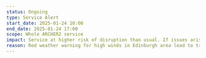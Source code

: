 ```yaml
---
status: Ongoing
type: Service Alert
start_date: 2025-01-24 10:00 
end_date: 2025-01-24 17:00
scope: Whole ARCHER2 service
impact: Service at higher risk of disruption than usual. If issues arise, service may take longer to restore.
reason: Red weather warning for high winds in Edinburgh area lead to travel restrictions and higher than usual risk of power/building damage issues.
---
```

